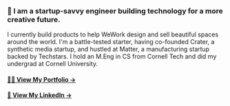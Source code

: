 ### 🎈 I am a startup-savvy engineer building technology for a more creative future. 

I currently build products to help WeWork design and sell beautiful spaces around the world.
I'm a battle-tested starter, having co-founded Crater, a synthetic media startup, and hustled at Matter, a manufacturing startup backed by Techstars. 
I hold an M.Eng in CS from Cornell Tech and did my undergrad at Cornell University.

#### [👨‍🚀 View My Portfolio →](https://arpitsheth.com)
#### [💼 View My LinkedIn →](https://linkedin.com/in/shetharp)

<!--
**shetharp/shetharp** is a ✨ _special_ ✨ repository because its `README.md` (this file) appears on your GitHub profile.

Here are some ideas to get you started:

- 🔭 I’m currently working on ...
- 🌱 I’m currently learning ...
- 👯 I’m looking to collaborate on ...
- 🤔 I’m looking for help with ...
- 💬 Ask me about ...
- 📫 How to reach me: ...
- 😄 Pronouns: ...
- ⚡ Fun fact: ...
-->
